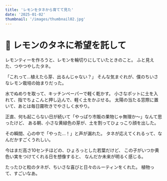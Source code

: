 ```yaml
---
title: 'レモンをタネから育てて見た'
date: '2025-01-02'
thumbnail: '/images/thumbnail02.jpg'
---
```


# 🍋 レモンのタネに希望を託して

レモンティーを作ろうと、レモンを輪切りにしていたときのこと。
ふと見えた、つやつやしたタネ。

「これって…植えたら芽、出るんじゃない？」
そんな気まぐれが、僕のちいさなレモン栽培の始まりだった。

水でぬめりを取って、キッチンペーパーで軽く乾かす。
小さなポットに土を入れて、指でちょこんと押し込んで、軽く土をかぶせる。
太陽の当たる窓際に置いて、あとは毎日霧吹きでやさしく水やり。

正直、何も起こらない日が続いて「やっぱり市販の果物じゃ無理か〜」なんて思ったけど、
ある朝、小さな黄緑色の芽が、土を割ってひょっこり顔を出した。

その瞬間、心の中で「やった…！」と声が漏れた。
タネが応えてくれるって、なんだかすごくうれしい。

今はまだ高さ10センチほどの、ひょろっとした若葉だけど、
この子がいつか黄色い実をつけてくれる日を想像すると、
なんだか未来が明るく感じる。

たったひと粒のタネが、ちいさな喜びと日々のルーティンをくれた。
植物って、すごいなあ。
